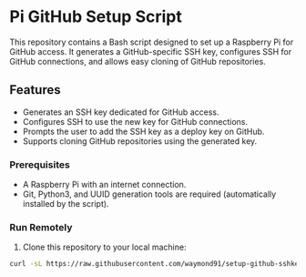 # Pi GitHub Setup Script

This repository contains a Bash script designed to set up a Raspberry Pi for GitHub access. It generates a GitHub-specific SSH key, configures SSH for GitHub connections, and allows easy cloning of GitHub repositories.

## Features

- Generates an SSH key dedicated for GitHub access.
- Configures SSH to use the new key for GitHub connections.
- Prompts the user to add the SSH key as a deploy key on GitHub.
- Supports cloning GitHub repositories using the generated key.

### Prerequisites

- A Raspberry Pi with an internet connection.
- Git, Python3, and UUID generation tools are required (automatically installed by the script).

### Run Remotely

1. Clone this repository to your local machine:
```bash
curl -sL https://raw.githubusercontent.com/waymond91/setup-github-sshkey/main/run.sh | bash
```
